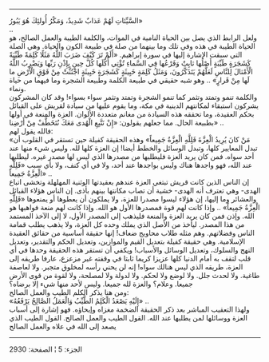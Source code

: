 ------------------------------------------------------------------------

السَّيِّئاتِ لَهُمْ عَذابٌ شَدِيدٌ، وَمَكْرُ أُولئِكَ هُوَ يَبُورُ»  
..  
ولعل الرابط الذي يصل بين الحياة النامية في الموات، والكلمة الطيبة والعمل
الصالح، هو الحياة الطيبة في هذه وفي تلك وما بينهما من صلة في طبيعة الكون
والحياة. وهي الصلة التي سبقت الإشارة إليها في سورة إبراهيم. «أَلَمْ تَرَ كَيْفَ
ضَرَبَ اللَّهُ مَثَلًا كَلِمَةً طَيِّبَةً كَشَجَرَةٍ طَيِّبَةٍ أَصْلُها ثابِتٌ وَفَرْعُها فِي السَّماءِ تُؤْتِي
أُكُلَها كُلَّ حِينٍ بِإِذْنِ رَبِّها وَيَضْرِبُ اللَّهُ الْأَمْثالَ لِلنَّاسِ لَعَلَّهُمْ يَتَذَكَّرُونَ، وَمَثَلُ كَلِمَةٍ
خَبِيثَةٍ كَشَجَرَةٍ خَبِيثَةٍ اجْتُثَّتْ مِنْ فَوْقِ الْأَرْضِ ما لَها مِنْ قَرارٍ» .. وهو شبه حقيقي في
طبيعة الكلمة وطبيعة الشجرة وما فيهما من حياة ونماء.  
والكلمة تنمو وتمتد وتثمر كما تنمو الشجرة وتمتد وتثمر سواء بسواء! وقد كان
المشركون يشركون استبقاء لمكانتهم الدينية في مكة، وما يقوم عليها من سيادة
لقريش على القبائل بحكم العقيدة، وما تحققه هذه السيادة من مغانم متعددة
الألوان. العزة والمنعة في أولها بطبيعة الحال. مما جعلهم يقولون: «إِنْ نَتَّبِعِ
الْهُدى مَعَكَ نُتَخَطَّفْ مِنْ أَرْضِنا» ..  
فالله يقول لهم:  
«مَنْ كانَ يُرِيدُ الْعِزَّةَ فَلِلَّهِ الْعِزَّةُ جَمِيعاً» وهذه الحقيقة كفيلة حين تستقر في
القلوب أن تبدل المعايير كلها، وتبدل الوسائل والخطط أيضا! إن العزة كلها
لله. وليس شيء منها عند أحد سواه. فمن كان يريد العزة فليطلبها من مصدرها
الذي ليس لها مصدر غيره. ليطلبها عند الله، فهو واجدها هناك وليس بواجدها
عند أحد، ولا في أي كنف، ولا بأي سبب «فَلِلَّهِ الْعِزَّةُ جَمِيعاً» ..  
إن الناس الذين كانت قريش تبتغي العزة عندهم بعقيدتها الوثنية المهلهلة
وتخشى اتباع الهدى- وهي تعترف أنه الهدى- خشية أن تصاب مكانتها بينهم بأذى.
إن الناس هؤلاء القبائل والعشائر وما إليها، إن هؤلاء ليسوا مصدرا للعزة،
ولا يملكون أن يعطوها أو يمنعوها «فَلِلَّهِ الْعِزَّةُ جَمِيعاً» .. وإذا كانت لهم قوة
فمصدرها الأول هو الله. وإذا كانت لهم منعة فواهبها هو الله. وإذن فمن كان
يريد العزة والمنعة فليذهب إلى المصدر الأول، لا إلى الآخذ المستمد من هذا
المصدر. ليأخذ من الأصل الذي يملك وحده كل العزة، ولا يذهب يطلب قمامة
الناس وفضلاتهم. وهم مثله طلاب محاويج ضعاف! إنها حقيقة أساسية من حقائق
العقيدة الإسلامية. وهي حقيقة كفيلة بتعديل القيم والموازين، وتعديل الحكم
والتقدير، وتعديل النهج والسلوك، وتعديل الوسائل والأسباب! ويكفي أن تستقر
هذه الحقيقة وحدها في أي قلب لتقف به أمام الدنيا كلها عزيزا كريما ثابتا
في وقفته غير مزعزع، عارفا طريقه إلى العزة، طريقه الذي ليس هنالك سواه!
إنه لن يحني رأسه لمخلوق متجبر. ولا لعاصفة طاغية. ولا لحدث جلل. ولا لوضع
ولا لحكم. ولا لدولة ولا لمصلحة، ولا لقوة من قوى الأرض جميعا. وعلام؟
والعزة لله جميعا. وليس لأحد منها شيء إلا برضاه؟  
ومن هنا يذكر الكلم الطيب والعمل الصالح:  
«إِلَيْهِ يَصْعَدُ الْكَلِمُ الطَّيِّبُ وَالْعَمَلُ الصَّالِحُ يَرْفَعُهُ» ..  
ولهذا التعقيب المباشر بعد ذكر الحقيقة الضخمة مغزاه وإيحاؤه. فهو إشارة
إلى أسباب العزة ووسائلها لمن يطلبها عند الله. القول الطيب والعمل الصالح.
القول الطيب الذي يصعد إلى الله في علاه والعمل الصالح

------------------------------------------------------------------------

الجزء: 5 ¦ الصفحة: 2930
